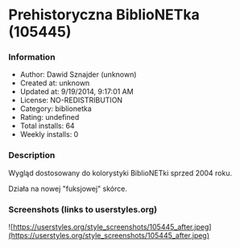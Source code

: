 # Prehistoryczna BiblioNETka (105445)

### Information
- Author: Dawid Sznajder (unknown)
- Created at: unknown
- Updated at: 9/19/2014, 9:17:01 AM
- License: NO-REDISTRIBUTION
- Category: biblionetka
- Rating: undefined
- Total installs: 64
- Weekly installs: 0


### Description
Wygląd dostosowany do kolorystyki BiblioNETki sprzed 2004 roku.

Działa na nowej "fuksjowej" skórce.


### Screenshots (links to userstyles.org)
![https://userstyles.org/style_screenshots/105445_after.jpeg](https://userstyles.org/style_screenshots/105445_after.jpeg)


